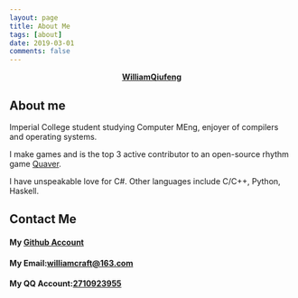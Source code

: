 ```yaml
---
layout: page
title: About Me
tags: [about]
date: 2019-03-01
comments: false
---
```

    
<center><a href="http://williamqiufeng.github.io"><b>WilliamQiufeng</b></a> </center>

## About me

Imperial College student studying Computer MEng, enjoyer of compilers and operating systems.

I make games and is the top 3 active contributor to an open-source rhythm game [Quaver](https://quavergame.com).

I have unspeakable love for C#. Other languages include C/C++, Python, Haskell.


## Contact Me  
#### My [Github Account](https://github.com/williamqiufeng)  
#### My Email:[williamcraft@163.com](mailto:williamqiufeng@163.com)  
#### My QQ Account:[2710923955](tencent://AddContact/?fromId=45&fromSubId=1&subcmd=all&uin=2710923955&website=www.oicqzone.com)  
  
<!-- ## Suggest  
&emsp;&emsp;I'd like to suggest my friends' website here :3  
+ [tanpero](https://tanpero.github.io)  
She's a good programmer(I am very suprised cuz she is only 13 but she programs way better than me :O)  
And also,check out her repositories.Her project ***MomentPlus*** is under development.It's a good project.  
###### ((And also,Watch&star her repos to let her be busy xD -->

